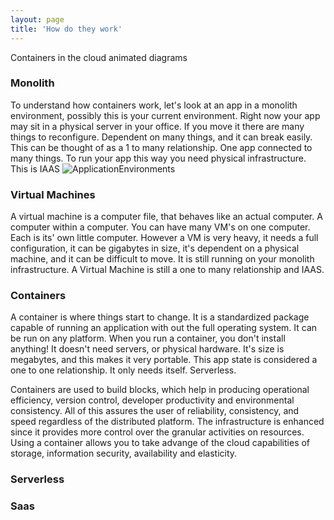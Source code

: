 ```yaml
---
layout: page
title: 'How do they work'
---
```


Containers in the cloud
animated diagrams

### Monolith

To understand how containers work, let's look at an app in a monolith environment, possibly this is your current environment. Right now your app may sit in a physical server in your office. If you move it there are many things to reconfigure. Dependent on many things, and it can break easily. This can be thought of as a 1 to many relationship. One app connected to many things. To run your app this way you need physical infrastructure. This is IAAS
![ApplicationEnvironments]({{site.baseurl}}/images/appEnvironments.png) 

### Virtual Machines
A virtual machine is a computer file, that behaves like an actual computer. A computer within a computer. You can have many VM's on one computer. Each is its' own little computer. However a VM is very heavy, it needs a full configuration, it can be gigabytes in size, it's dependent on a physical machine, and it can be difficult to move. It is still running on your monolith infrastructure. A Virtual Machine is still a one to many relationship and IAAS.  

### Containers
A container is where things start to change. It is a standardized package capable of running an application with out the full operating system. It can be run on any platform. When you run a container, you don't install anything!  It doesn't need servers, or physical hardware. It's size is megabytes, and this makes it very portable. This app state is considered a one to one relationship. It only needs itself. Serverless. 

Containers are used to build blocks, which help in producing operational efficiency, version control, developer productivity and environmental consistency. All of this assures the user of reliability, consistency, and speed regardless of the distributed platform. The infrastructure is enhanced since it provides more control over the granular activities on resources. Using a container allows you to take advange of the cloud capabilities of storage, information security, availability and elasticity.

### Serverless


### Saas